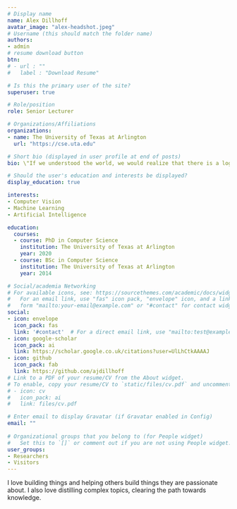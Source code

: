 ```yaml
---
# Display name
name: Alex Dillhoff
avatar_image: "alex-headshot.jpeg"
# Username (this should match the folder name)
authors:
- admin
# resume download button
btn:
# - url : ""
#   label : "Download Resume"

# Is this the primary user of the site?
superuser: true

# Role/position
role: Senior Lecturer

# Organizations/Affiliations
organizations:
- name: The University of Texas at Arlington
  url: "https://cse.uta.edu"

# Short bio (displayed in user profile at end of posts)
bio: \"If we understood the world, we would realize that there is a logic of harmony underlying its manifold apparent dissonances.\" - Jean Sibelius

# Should the user's education and interests be displayed?
display_education: true

interests:
- Computer Vision
- Machine Learning
- Artificial Intelligence

education:
  courses:
  - course: PhD in Computer Science
    institution: The University of Texas at Arlington
    year: 2020
  - course: BSc in Computer Science
    institution: The University of Texas at Arlington
    year: 2014

# Social/academia Networking
# For available icons, see: https://sourcethemes.com/academic/docs/widgets/#icons
#   For an email link, use "fas" icon pack, "envelope" icon, and a link in the
#   form "mailto:your-email@example.com" or "#contact" for contact widget.
social:
- icon: envelope
  icon_pack: fas
  link: '#contact'  # For a direct email link, use "mailto:test@example.org".
- icon: google-scholar
  icon_pack: ai
  link: https://scholar.google.co.uk/citations?user=UlLhCtkAAAAJ
- icon: github
  icon_pack: fab
  link: https://github.com/ajdillhoff
# Link to a PDF of your resume/CV from the About widget.
# To enable, copy your resume/CV to `static/files/cv.pdf` and uncomment the lines below.  
# - icon: cv
#   icon_pack: ai
#   link: files/cv.pdf

# Enter email to display Gravatar (if Gravatar enabled in Config)
email: ""
  
# Organizational groups that you belong to (for People widget)
#   Set this to `[]` or comment out if you are not using People widget.  
user_groups:
- Researchers
- Visitors
---
```


I love building things and helping others build things they are passionate about. I also love distilling complex topics, clearing the path towards knowledge.
